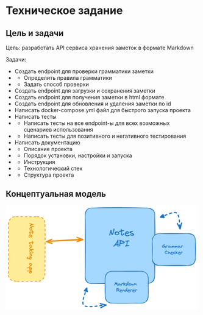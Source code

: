 # Техническое задание

## Цель и задачи

Цель: разработать API сервиса хранения заметок в формате Markdown

Задачи:
- Создать endpoint для проверки грамматики заметки
- - Определить правила грамматики
- - Задать способ проверки
- Создать endpoint для загрузки и сохранения заметки
- Создать endpoint для получения заметки в html формате
- Создать endpoint для обновления и удаления заметки по id
- Написать docker-compose.yml файл для быстрого запуска проекта
- Написать тесты
- - Написать тесты на все endpoint-ы для всех возможных сценариев использования
- - Написать тесты для позитивного и негативного тестирования
- Написать документацию
- - Описание проекта
- - Порядок установки, настройки и запуска
- - Инструкция
- - Технологический стек
- - Структура проекта


## Концептуальная модель

![conceptual-model](./markdown-note-taking-app-tymi3.png)